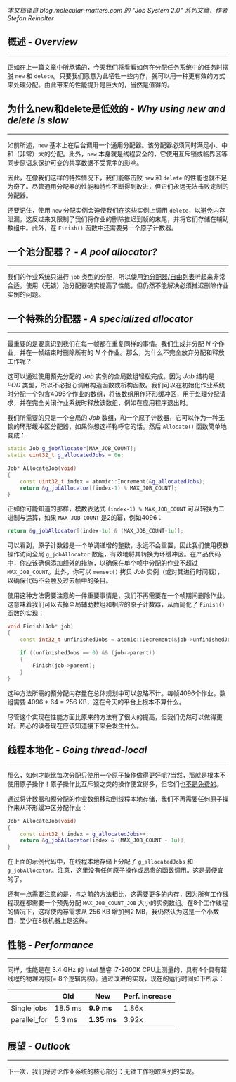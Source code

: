 *本文档译自 blog.molecular-matters.com 的 "Job System 2.0" 系列文章，作者 Stefan Reinalter*


## 概述 - *Overview*
----
正如在上一篇文章中所承诺的，今天我们将看看如何在分配任务系统中的任务时摆脱 `new` 和 `delete`。只要我们愿意为此牺牲一些内存，就可以用一种更有效的方式来处理分配。由此带来的性能提升是巨大的，当然是值得的。


## 为什么new和delete是低效的 - *Why using new and delete is slow*
---
如前所述，`new` 基本上在后台调用一个通用分配器。该分配器必须同时满足小、中和（非常）大的分配。此外，`new` 本身就是线程安全的，它使用互斥锁或临界区等同步原语来保护可变的共享数据不受竞争的影响。

因此，在像我们这样的特殊情况下，我们能够击败 `new` 和 `delete` 的性能也就不足为奇了。尽管通用分配器的性能和特性不断得到改进，但它们永远无法击败定制的分配器。

还要记住，使用 `new` 分配实例会迫使我们在这些实例上调用 `delete`，以避免内存泄漏。这反过来又限制了我们将作业的删除推迟到帧的末尾，并将它们存储在辅助数组中。此外，在 `Finish()` 函数中还需要另一个原子计数器。


## 一个池分配器？ - *A pool allocator?*
---
我们的作业系统只进行 `job` 类型的分配，所以使用[池分配器/自由列表](https://blog.molecular-matters.com/2012/09/17/memory-allocation-strategies-a-pool-allocator/)听起来非常合适。使用（无锁）池分配器确实提高了性能，但仍然不能解决必须推迟删除作业实例的问题。


## 一个特殊的分配器 - *A specialized allocator*
---
最重要的是要意识到我们在每一帧都在重复同样的事情。我们生成并分配 *N* 个作业，并在一帧结束时删除所有的 *N* 个作业。那么，为什么不完全放弃分配和释放工作呢？

这可以通过使用预先分配的 *Job* 实例的全局数组轻松完成。因为 *Job* 结构是 *POD* 类型，所以不必担心调用构造函数或析构函数。我们可以在初始化作业系统时分配一个包含4096个作业的数组，将该数组用作环形缓冲区，用于处理分配请求，并在完全关闭作业系统时释放该数组，例如在应用程序退出时。

我们所需要的只是一个全局的 *Job* 数组，和一个原子计数器，它可以作为一种无锁的环形缓冲区分配器，如果你想这样称呼它的话。然后 `Allocate()` 函数简单地变成：

```C++
static Job g_jobAllocator[MAX_JOB_COUNT];
static uint32_t g_allocatedJobs = 0u;
 
Job* AllocateJob(void)
{
	const uint32_t index = atomic::Increment(&g_allocatedJobs);
	return &g_jobAllocator[(index-1) % MAX_JOB_COUNT];
}
```

正如你可能知道的那样，模数表达式  `(index-1) % MAX_JOB_COUNT` 可以转换为二进制与运算，如果 `MAX_JOB_COUNT` 是2的幂，例如4096：

```C++
return &g_jobAllocator[(index-1u) & (MAX_JOB_COUNT-1u)];
```

可以看到，原子计数器是一个单调递增的整数，永远不会重置，因此我们使用模数操作访问全局  `g_jobAllocator` 数组，有效地将其转换为环缓冲区。在产品代码中，你应该确保添加额外的措施，以确保在单个帧中分配的作业不超过 `MAX_JOB_COUNT`。此外，你可以 `memset()` 拷贝 *Job* 实例（或对其进行时间戳），以确保代码不会触及过去帧中的条目。

使用这种方法需要注意的一件重要事情是，我们不再需要在一个帧期间删除作业。这意味着我们可以去掉全局辅助数组和相应的原子计数器，从而简化了 `Finish()` 函数的实现：

```C++
void Finish(Job* job)
{
	const int32_t unfinishedJobs = atomic::Decrement(&job->unfinishedJobs);
	
	if ((unfinishedJobs == 0) && (job->parent))
	{
	    Finish(job->parent);
	}
}
```

这种方法所需的预分配内存量在总体规划中可以忽略不计。每帧4096个作业，数组需要 4096 \* 64 = 256 KB，这在今天的平台上根本不算什么。

尽管这个实现在性能方面比原来的方法有了很大的提高，但我们仍然可以做得更好。热心的读者现在应该知道接下来会发生什么。


## 线程本地化 - *Going thread-local*
---
那么，如何才能比每次分配只使用一个原子操作做得更好呢?当然，那就是根本不使用原子操作！原子操作比互斥锁之类的操作便宜得多，但它们也[不是免费的](https://fgiesen.wordpress.com/2014/08/18/atomics-and-contention/)。

通过将计数器和预分配的作业数组移动到线程本地存储，我们不再需要任何原子操作来从环形缓冲区分配作业：

```C++
Job* AllocateJob(void)
{
	const uint32_t index = g_allocatedJobs++;
	return &g_jobAllocator[index & (MAX_JOB_COUNT - 1u)];
}
```

在上面的示例代码中，在线程本地存储上分配了 `g_allocatedJobs` 和 `g_jobAllocator`。注意，这里没有任何原子操作或昂贵的函数调用。这是最便宜的了。

还有一点需要注意的是，与之前的方法相比，这需要更多的内存，因为所有工作线程现在都需要一个预先分配 `MAX_JOB_COUNT_JOB` 大小的实例数组。在8个工作线程的情况下，这将使内存需求从 256 KB 增加到2 MB，我仍然认为这是一个小数目，至少在8核机器上是这样。


## 性能 - *Performance*
---
同样，性能是在 3.4 GHz 的 Intel 酷睿 i7-2600K CPU上测量的，具有4个具有超线程的物理内核(= 8个逻辑内核)。通过改进的实现，现在的运行时间如下所示：

|   | Old | **New** | Perf. increase |
|---|---|---|---|
|Single jobs|18.5 ms|**9.9 ms**|1.86x|
|parallel_for|5.3 ms|**1.35 ms**|3.92x|


## 展望 - *Outlook*
---
下一次，我们将讨论作业系统的核心部分：无锁工作窃取队列的实现。